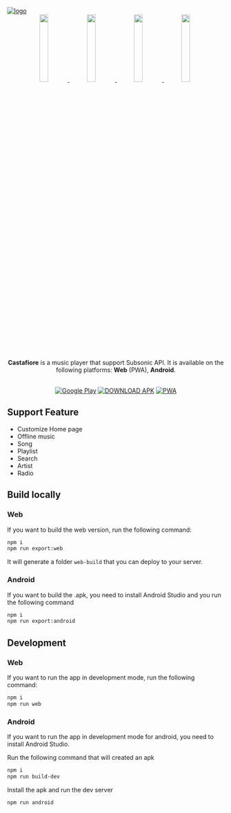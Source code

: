 <a href="https://sawyerf.github.io/Castafiore/">
  <picture>
    <source media="(prefers-color-scheme: dark)" srcset="https://github.com/sawyerf/Castafiore/assets/22857002/ad3f2f95-92d8-4b09-83fe-d0d9a4dd61e1#gh-dark-mode-only">
    <img alt="logo" src="https://github.com/sawyerf/Castafiore/assets/22857002/a6969f24-415a-497a-99ef-f2c9da432d27#gh-light-mode-only">
  </picture>
</a>

<div align="center">
  <a href="https://github.com/sawyerf/Castafiore/assets/22857002/d97befb0-92f6-4d29-b1ef-f43fc96bbc41" >
    <img style="width: 20%; margin-right: 5px;" src="https://github.com/sawyerf/Castafiore/assets/22857002/d97befb0-92f6-4d29-b1ef-f43fc96bbc41" />
  </a>
  <a href="https://github.com/sawyerf/Castafiore/assets/22857002/7e43e4ff-433d-4150-a98f-99dec38769ad" >
    <img style="width: 20%; margin-right: 5px;" src="https://github.com/sawyerf/Castafiore/assets/22857002/7e43e4ff-433d-4150-a98f-99dec38769ad" />
  </a>
  <a href="https://github.com/sawyerf/Castafiore/assets/22857002/5d3973a3-1f2e-4948-a167-b55162c2e725" >
    <img style="width: 20%; margin-right: 5px;" src="https://github.com/sawyerf/Castafiore/assets/22857002/5d3973a3-1f2e-4948-a167-b55162c2e725" />
  </a>
  <a href="https://github.com/sawyerf/Castafiore/assets/22857002/93058bc3-f593-4f83-b9f8-1fc278e1e7d5" >
    <img style="width: 20%; margin-right: 5px;" src="https://github.com/sawyerf/Castafiore/assets/22857002/93058bc3-f593-4f83-b9f8-1fc278e1e7d5" />
  </a>
</div>

</br>


<div align=center>
  <b>Castafiore</b> is a music player that support Subsonic API. It is available on the following platforms: <b>Web</b> (PWA), <b>Android</b>.
  </br>
  </br>



  <a href="https://play.google.com/store/apps/details?id=com.sawyerf.castafiore"><img src="https://github.com/user-attachments/assets/b6f3a981-e88d-43ad-be25-ef556d991269" alt="Google Play"></a>
  <a href="https://github.com/sawyerf/Castafiore/releases/latest"><img src="https://github.com/user-attachments/assets/9f773ff9-07fc-47e4-8bd3-9a232fd97413" alt="DOWNLOAD APK"></a>
  <a href="https://sawyerf.github.io/Castafiore/"><img src="https://github.com/user-attachments/assets/9c697790-cc75-4195-b7f4-4f74c0aeb9ac" alt="PWA"></a>
</div>

## Support Feature
- Customize Home page
- Offline music
- Song
- Playlist
- Search
- Artist
- Radio

## Build locally
### Web
If you want to build the web version, run the following command:
```bash
npm i
npm run export:web
```
It will generate a folder `web-build` that you can deploy to your server.

### Android
If you want to build the .apk, you need to install Android Studio and you run the following command
```bash
npm i
npm run export:android
```

## Development
### Web
If you want to run the app in development mode, run the following command:
```bash
npm i
npm run web
```

### Android
If you want to run the app in development mode for android, you need to install Android Studio.

Run the following command that will created an apk
```bash
npm i
npm run build-dev
```

Install the apk and run the dev server
```bash
npm run android
```

